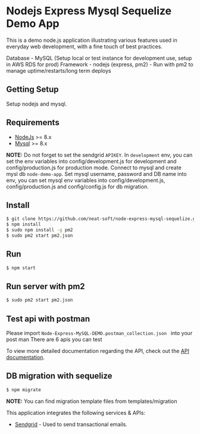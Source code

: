 # Nodejs Express Mysql Sequelize Demo App

This is a demo node.js application illustrating various features used in everyday web development, with a fine touch of best practices.

Database - MySQL (Setup local or test instance for development use, setup in AWS RDS for prod)
Framework - nodejs (express, pm2) - Run with pm2 to manage uptime/restarts/long term deploys

## Getting Setup
Setup nodejs and mysql.

## Requirements
* [NodeJs](https://nodejs.org) >= 8.x 
* [Mysql](https://www.mysql.com/) >= 8.x

**NOTE:** Do not forget to set the sendgrid  `APIKEY`. In `development` env, you can set the env variables into config/development.js for development and config/production.js for production mode.
Connect to mysql and create mysl db `node-demo-app`.
Set mysql username, password and DB name into env, you can set mysql env variables into config/development.js, config/production.js and config/config.js for db migration.


## Install

```sh
$ git clone https://github.com/neat-soft/node-express-mysql-sequelize.git
$ npm install
$ sudo npm install -g pm2
$ sudo pm2 start pm2.json
```
## Run
```sh
$ npm start
```
## Run server with pm2
```sh
$ sudo pm2 start pm2.json
```
## Test api with postman
Please import `Node-Express-MySQL-DEMO.postman_collection.json ` into your post man
There are 6 apis you can test 

To view more detailed documentation regarding the API, check out the [API documentation](https://github.com/neat-soft/node-express-mysql-sequelize/wiki).

## DB migration with sequelize
```sh
$ npm migrate
```
**NOTE:** You can find migration template files from templates/migration

This application integrates the following services & APIs:
* [Sendgrid](https://sendgrid.com/) - Used to send transactional emails.

